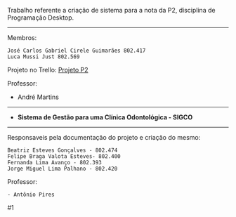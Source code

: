 Trabalho referente a criação de sistema para a nota da P2, disciplina de Programação Desktop.

------------

Membros:

    José Carlos Gabriel Cirele Guimarães 802.417
    Luca Mussi Just 802.569

Projeto no Trello: [Projeto P2](https://trello.com/b/sqqx2xTt/trabalho-p2 "Projeto P2")

Professor:

- André Martins 

------------

- **Sistema de Gestão para uma Clínica Odontológica - SIGCO**

------------

Responsaveis pela documentação do projeto e criação do mesmo:

    Beatriz Esteves Gonçalves - 802.474
    Felipe Braga Valota Esteves- 802.400
    Fernanda Lima Avanço - 802.393
    Jorge Miguel Lima Palhano - 802.420

Professor:

    - Antônio Pires

#1
